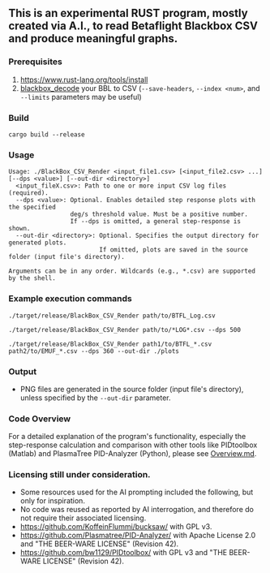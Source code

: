 ## This is an experimental RUST program, mostly created via A.I., to read Betaflight Blackbox CSV and produce meaningful graphs.

### Prerequisites

1. https://www.rust-lang.org/tools/install
2. [blackbox_decode](https://github.com/betaflight/blackbox-tools) your BBL to CSV (`--save-headers`, `--index <num>`, and `--limits` parameters may be useful)

### Build

```shell
cargo build --release
```

### Usage
```shell
Usage: ./BlackBox_CSV_Render <input_file1.csv> [<input_file2.csv> ...] [--dps <value>] [--out-dir <directory>]
  <input_fileX.csv>: Path to one or more input CSV log files (required).
  --dps <value>: Optional. Enables detailed step response plots with the specified
                 deg/s threshold value. Must be a positive number.
                 If --dps is omitted, a general step-response is shown.
  --out-dir <directory>: Optional. Specifies the output directory for generated plots.
                         If omitted, plots are saved in the source folder (input file's directory).

Arguments can be in any order. Wildcards (e.g., *.csv) are supported by the shell.
```
### Example execution commands
```shell
./target/release/BlackBox_CSV_Render path/to/BTFL_Log.csv
```
```shell
./target/release/BlackBox_CSV_Render path/to/*LOG*.csv --dps 500
```
```shell
./target/release/BlackBox_CSV_Render path1/to/BTFL_*.csv path2/to/EMUF_*.csv --dps 360 --out-dir ./plots
```

### Output
- PNG files are generated in the source folder (input file's directory), unless specified by the `--out-dir` parameter.

### Code Overview

For a detailed explanation of the program's functionality, especially the step-response calculation and comparison with other tools like PIDtoolbox (Matlab) and PlasmaTree PID-Analyzer (Python), please see [Overview.md](Overview.md).

### Licensing still under consideration.
- Some resources used for the AI prompting included the following, but only for inspiration.
- No code was reused as reported by AI interrogation, and therefore do not require their associated licensing.
- https://github.com/KoffeinFlummi/bucksaw/ with GPL v3.
- https://github.com/Plasmatree/PID-Analyzer/ with Apache License 2.0 and "THE BEER-WARE LICENSE" (Revision 42).
- https://github.com/bw1129/PIDtoolbox/ with GPL v3 and "THE BEER-WARE LICENSE" (Revision 42).
